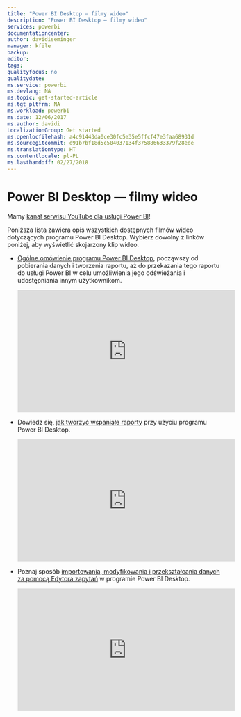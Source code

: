 ```yaml
---
title: "Power BI Desktop — filmy wideo"
description: "Power BI Desktop — filmy wideo"
services: powerbi
documentationcenter: 
author: davidiseminger
manager: kfile
backup: 
editor: 
tags: 
qualityfocus: no
qualitydate: 
ms.service: powerbi
ms.devlang: NA
ms.topic: get-started-article
ms.tgt_pltfrm: NA
ms.workload: powerbi
ms.date: 12/06/2017
ms.author: davidi
LocalizationGroup: Get started
ms.openlocfilehash: a4c91443da0ce30fc5e35e5ffcf47e3faa68931d
ms.sourcegitcommit: d91b7bf18d5c504037134f375886633379f28ede
ms.translationtype: HT
ms.contentlocale: pl-PL
ms.lasthandoff: 02/27/2018
---
```

# <a name="power-bi-desktop-videos"></a>Power BI Desktop — filmy wideo
Mamy [kanał serwisu YouTube dla usługi Power BI](http://www.youtube.com/playlist?list=PL1N57mwBHtN2q1WbU5O29rrn_A0lkVv9p)!

Poniższa lista zawiera opis wszystkich dostępnych filmów wideo dotyczących programu Power BI Desktop. Wybierz dowolny z linków poniżej, aby wyświetlić skojarzony klip wideo.

- [Ogólne omówienie programu Power BI Desktop](https://www.youtube.com/watch?v=Qgam9M8I0xA), począwszy od pobierania danych i tworzenia raportu, aż do przekazania tego raportu do usługi Power BI w celu umożliwienia jego odświeżania i udostępniania innym użytkownikom.  
  
  <iframe width="500" height="281" src="https://www.youtube.com/embed/Qgam9M8I0xA" frameborder="0" allowfullscreen></iframe>  
- Dowiedz się, [jak tworzyć wspaniałe raporty](https://www.youtube.com/watch?v=ByIUx-HmQbw) przy użyciu programu Power BI Desktop.
  
  <iframe width="500" height="281" src="https://www.youtube.com/embed/IMAsitQ2cAc" frameborder="0" allowfullscreen></iframe>  
- Poznaj sposób [importowania, modyfikowania i przekształcania danych za pomocą Edytora zapytań](https://www.youtube.com/watch?v=ByIUx-HmQbw) w programie Power BI Desktop.
  
  <iframe width="500" height="281" src="https://www.youtube.com/embed/ByIUx-HmQbw" frameborder="0" allowfullscreen></iframe>

